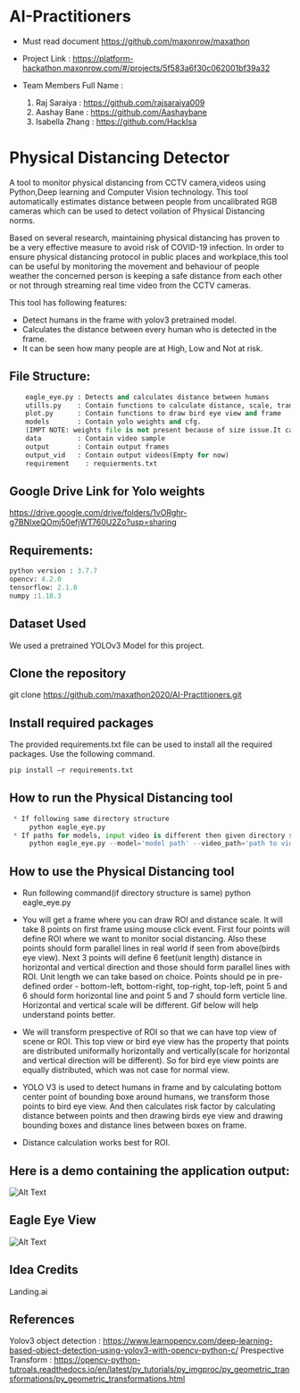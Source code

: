 # AI-Practitioners

- Must read document https://github.com/maxonrow/maxathon
- Project Link : https://platform-hackathon.maxonrow.com/#/projects/5f583a6f30c062001bf39a32
- Team Members Full Name : 

  1. Raj Saraiya : https://github.com/rajsaraiya009
  2. Aashay Bane : https://github.com/Aashaybane
  3. Isabella Zhang : https://github.com/HackIsa

# Physical Distancing Detector
   A tool to monitor physical distancing from CCTV camera,videos using Python,Deep learning and Computer Vision technology. This tool automatically estimates distance between people from uncalibrated RGB cameras which can be used to detect voilation of Physical Distancing norms.

   Based on several research, maintaining physical distancing has proven to be a very effective measure to avoid risk of COVID-19 infection. In order to ensure physical distancing protocol in public places and workplace,this tool can be useful by monitoring the movement and behaviour of people weather the concerned person is keeping a safe distance from each other or not through streaming real time video from the CCTV cameras.

   This tool has following features:

   * Detect humans in the frame with yolov3 pretrained model.
   * Calculates the distance between every human who is detected in the frame.
   * It can be seen how many people are at High, Low and Not at risk.
   
## File Structure:
```python
    eagle_eye.py : Detects and calculates distance between humans
    utills.py    : Contain functions to calculate distance, scale, transformed points
    plot.py      : Contain functions to draw bird eye view and frame
    models       : Contain yolo weights and cfg.
    (IMPT NOTE: weights file is not present because of size issue.It can be downloaded from google drive link which is provided below)  
    data         : Contain video sample
    output       : Contain output frames
    output_vid   : Contain output videos(Empty for now)
    requirement    : requierments.txt
```
## Google Drive Link for Yolo weights  

 https://drive.google.com/drive/folders/1vORghr-g7BNIxeQOmj50efjWT760U2Zo?usp=sharing

## Requirements:
```python
python version : 3.7.7
opencv: 4.2.0
tensorflow: 2.1.0
numpy :1.18.3
```

## Dataset Used
We used a pretrained YOLOv3 Model for this project.

## Clone the repository
git clone https://github.com/maxathon2020/AI-Practitioners.git

## Install required packages
The provided requirements.txt file can be used to install all the required packages. Use the following command.
```python
pip install –r requirements.txt
```

## How to run the Physical Distancing tool
```python
 * If following same directory structure   
     python eagle_eye.py
 * If paths for models, input video is different then given directory structure
     python eagle_eye.py --model='model path' --video_path='path to video file' --output_dir='output directory' --output_vid='output vid directory'
```

## How to use the Physical Distancing tool
 * Run following command(if directory structure is same) 
     python eagle_eye.py
     
 * You will get a frame where you can draw ROI and distance scale. It will take 8 points on first frame using mouse click 
   event. First four points will define ROI where we want to monitor social distancing. Also these points should form 
   parallel lines in real world if seen from above(birds eye view). Next 3 points will define 6 feet(unit length) 
   distance in horizontal and vertical direction and those should form parallel lines with ROI. Unit length we can take 
   based on choice. Points should pe in pre-defined order - bottom-left, bottom-right, top-right, top-left, point 5 and 6 
   should form horizontal line and point 5 and 7 should form verticle line. Horizontal and vertical scale will be
   different. Gif below will help understand points better.
   
 * We will transform prespective of ROI so that we can have top view of scene or ROI. This top view or bird eye view has 
   the property that points are distributed uniformally horizontally and vertically(scale for horizontal and vertical 
   direction will be different). So for bird eye view points are equally distributed, which was not case for normal view.
   
 * YOLO V3 is used to detect humans in frame and by calculating bottom center point of bounding boxe around humans, 
   we transform those points to bird eye view. And then calculates risk factor by calculating distance between
   points and then drawing birds eye view and drawing bounding boxes and distance lines between boxes on frame.
   
 * Distance calculation works best for ROI.


## Here is a demo containing the application output:

![Alt Text](https://github.com/maxathon2020/AI-Practitioners/blob/master/demo/demo.gif)

## Eagle Eye View 

![Alt Text](https://github.com/maxathon2020/AI-Practitioners/blob/master/demo/birds-eye-view.gif)


## Idea Credits 

 Landing.ai

## References

 Yolov3 object detection : https://www.learnopencv.com/deep-learning-based-object-detection-using-yolov3-with-opencv-python-c/ 
 Prespective Transform : https://opencv-python-tutroals.readthedocs.io/en/latest/py_tutorials/py_imgproc/py_geometric_transformations/py_geometric_transformations.html

